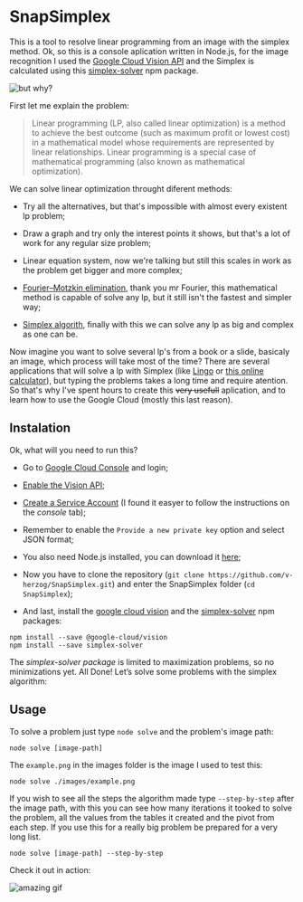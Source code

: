 # SnapSimplex

This is a tool to resolve linear programming from an image with the simplex method. Ok, so this is a console aplication written in Node.js, for the image recognition I used the [Google Cloud Vision API](https://cloud.google.com/vision/) and the Simplex is calculated using this [simplex-solver](https://www.npmjs.com/package/simplex-solver) npm package.

![but why?](https://media.giphy.com/media/1M9fmo1WAFVK0/giphy.gif)

First let me explain the problem:

  > Linear programming (LP, also called linear optimization) is a method to achieve the best outcome (such as maximum profit or lowest cost) in a mathematical model whose requirements are represented by linear relationships. Linear programming is a special case of mathematical programming (also known as mathematical optimization).

We can solve linear optimization throught diferent methods:

- Try all the alternatives, but that's impossible with almost every existent lp problem;

- Draw a graph and try only the interest points it shows, but that's a lot of work for any regular size problem;

- Linear equation system, now we're talking but still this scales in work as the problem get bigger and more complex;

-  [Fourier–Motzkin elimination](https://en.wikipedia.org/wiki/Fourier%E2%80%93Motzkin_elimination), thank you mr Fourier, this mathematical method is capable of solve any lp, but it still isn't the fastest and simpler way;

-  [Simplex algorith](https://en.wikipedia.org/wiki/Simplex_algorithm), finally with this we can solve any lp as big and complex as one can be.

Now imagine you want to solve several lp's from a book or a slide, basicaly an image, which process will take most of the time? There are several applications that will solve a lp with Simplex (like [Lingo](https://www.lindo.com/index.php/ls-downloads) or [this online calculator](http://simplex.tode.cz/en/)), but typing the problems takes a long time and require atention. So that's why I've spent hours to create this ~~very usefull~~ aplication, and to learn how to use the Google Cloud (mostly this last reason).

## Instalation

Ok, what will you need to run this?

- Go to [Google Cloud Console]() and login;

-  [Enable the Vision API](https://cloud.google.com/vision/docs/before-you-begin);

-  [Create a Service Account](https://cloud.google.com/iam/docs/creating-managing-service-accounts#creating_a_service_account) (I found it easyer to follow the instructions on the *console* tab);

- Remember to enable the `Provide a new private key` option and select JSON format;

- You also need Node.js installed, you can download it [here](https://nodejs.org/en/);

- Now you have to clone the repository (`git clone https://github.com/v-herzog/SnapSimplex.git`) and enter the SnapSimplex folder (`cd SnapSimplex`);

- And last, install the [google cloud vision](https://www.npmjs.com/package/@google-cloud/vision) and the [simplex-solver](https://www.npmjs.com/package/simplex-solver) npm packages:

```node
npm install --save @google-cloud/vision
npm install --save simplex-solver
```

The *simplex-solver package* is limited to maximization problems, so no minimizations yet. 
All Done! Let’s solve some problems with the simplex algorithm:

## Usage

To solve a problem just type `node solve` and the problem's image path:

```node
node solve [image-path]
```

The `example.png` in the images folder is the image I used to test this:

```node
node solve ./images/example.png
```

If you wish to see all the steps the algorithm made type `--step-by-step` after the image path, with this you can see how many iterations it tooked to solve the problem, all the values from the tables it created and the pivot from each step. If you use this for a really big problem be prepared for a very long list.

```node
node solve [image-path] --step-by-step
```

Check it out in action:

![amazing gif](https://github.com/v-herzog/SnapSimplex/blob/master/images/demo.gif)
